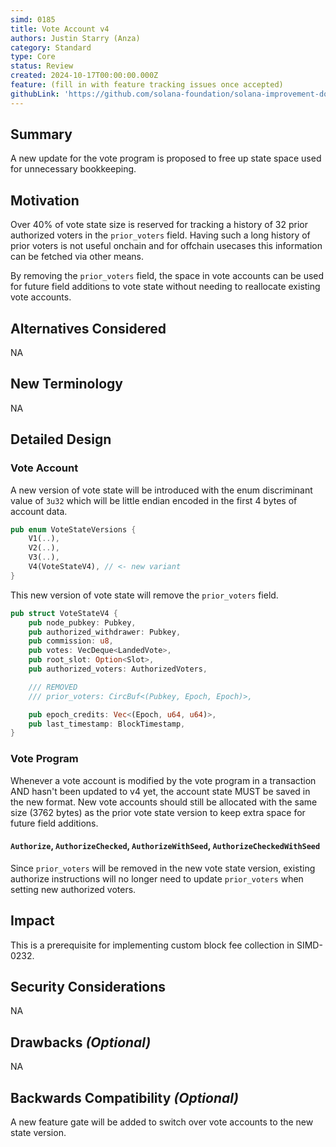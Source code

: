 ```yaml
---
simd: 0185
title: Vote Account v4
authors: Justin Starry (Anza)
category: Standard
type: Core
status: Review
created: 2024-10-17T00:00:00.000Z
feature: (fill in with feature tracking issues once accepted)
githubLink: 'https://github.com/solana-foundation/solana-improvement-documents/pull/185'
---
```


## Summary

A new update for the vote program is proposed to free up state space used for
unnecessary bookkeeping.

## Motivation

Over 40% of vote state size is reserved for tracking a history of 32 prior
authorized voters in the `prior_voters` field. Having such a long history of
prior voters is not useful onchain and for offchain usecases this information
can be fetched via other means.

By removing the `prior_voters` field, the space in vote accounts can be used for
future field additions to vote state without needing to reallocate existing vote
accounts.

## Alternatives Considered

NA

## New Terminology

NA

## Detailed Design

### Vote Account 

A new version of vote state will be introduced with the enum discriminant value
of `3u32` which will be little endian encoded in the first 4 bytes of account
data. 

```rust
pub enum VoteStateVersions {
    V1(..),
    V2(..),
    V3(..),
    V4(VoteStateV4), // <- new variant
}
```

This new version of vote state will remove the `prior_voters` field.

```rust
pub struct VoteStateV4 {
    pub node_pubkey: Pubkey,
    pub authorized_withdrawer: Pubkey,
    pub commission: u8,
    pub votes: VecDeque<LandedVote>,
    pub root_slot: Option<Slot>,
    pub authorized_voters: AuthorizedVoters,

    /// REMOVED
    /// prior_voters: CircBuf<(Pubkey, Epoch, Epoch)>,

    pub epoch_credits: Vec<(Epoch, u64, u64)>,
    pub last_timestamp: BlockTimestamp,
}
```

### Vote Program

Whenever a vote account is modified by the vote program in a transaction AND
hasn't been updated to v4 yet, the account state MUST be saved in the new
format. New vote accounts should still be allocated with the same size (3762
bytes) as the prior vote state version to keep extra space for future field
additions.

#### `Authorize`, `AuthorizeChecked`, `AuthorizeWithSeed`, `AuthorizeCheckedWithSeed`

Since `prior_voters` will be removed in the new vote state version, existing
authorize instructions will no longer need to update `prior_voters` when setting
new authorized voters.

## Impact

This is a prerequisite for implementing custom block fee collection in SIMD-0232.

## Security Considerations

NA

## Drawbacks *(Optional)*

NA

## Backwards Compatibility *(Optional)*

A new feature gate will be added to switch over vote accounts to the new state version.
